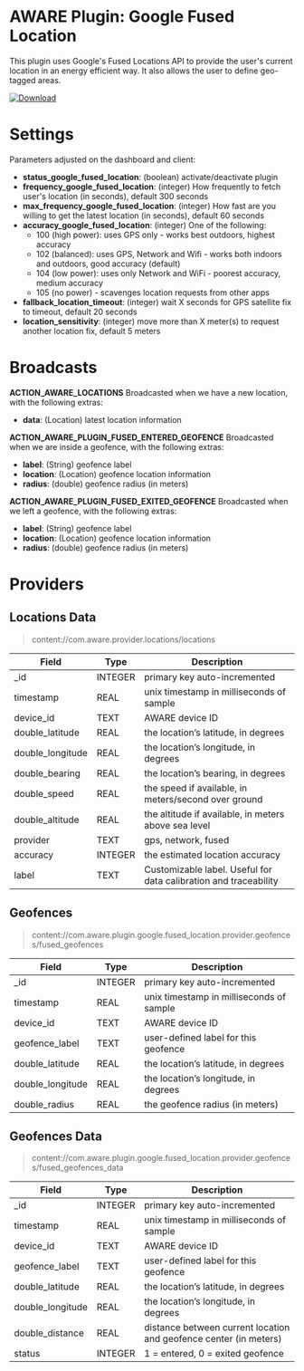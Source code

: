 AWARE Plugin: Google Fused Location
===================================

This plugin uses Google's Fused Locations API to provide the user's current location in an energy efficient way. It also allows the user to define geo-tagged areas.

[ ![Download](https://api.bintray.com/packages/denzilferreira/com.awareframework/com.aware.plugin.google.fused_location/images/download.svg) ](https://bintray.com/denzilferreira/com.awareframework/com.aware.plugin.google.fused_location/_latestVersion)

# Settings
Parameters adjusted on the dashboard and client:
* **status_google_fused_location**: (boolean) activate/deactivate plugin
* **frequency_google_fused_location**: (integer) How frequently to fetch user's location (in seconds), default 300 seconds
* **max_frequency_google_fused_location**: (integer) How fast are you willing to get the latest location (in seconds), default 60 seconds
* **accuracy_google_fused_location**: (integer) One of the following:
    * 100 (high power): uses GPS only - works best outdoors, highest accuracy
    * 102 (balanced): uses GPS, Network and Wifi - works both indoors and outdoors, good accuracy (default)
    * 104 (low power): uses only Network and WiFi - poorest accuracy, medium accuracy
    * 105 (no power) - scavenges location requests from other apps
* **fallback_location_timeout**: (integer) wait X seconds for GPS satellite fix to timeout, default 20 seconds
* **location_sensitivity**: (integer) move more than X meter(s) to request another location fix, default 5 meters

# Broadcasts
**ACTION_AWARE_LOCATIONS**
Broadcasted when we have a new location, with the following extras:
- **data**: (Location) latest location information

**ACTION_AWARE_PLUGIN_FUSED_ENTERED_GEOFENCE**
Broadcasted when we are inside a geofence, with the following extras:
- **label**: (String) geofence label
- **location**: (Location) geofence location information
- **radius**: (double) geofence radius (in meters)

**ACTION_AWARE_PLUGIN_FUSED_EXITED_GEOFENCE**
Broadcasted when we left a geofence, with the following extras:
- **label**: (String) geofence label
- **location**: (Location) geofence location information
- **radius**: (double) geofence radius (in meters)
    
# Providers
##  Locations Data
> content://com.aware.provider.locations/locations

Field | Type | Description
----- | ---- | -----------
_id | INTEGER | primary key auto-incremented
timestamp | REAL | unix timestamp in milliseconds of sample
device_id | TEXT | AWARE device ID
double_latitude | REAL | the location’s latitude, in degrees
double_longitude	| REAL | the location’s longitude, in degrees
double_bearing | REAL |	the location’s bearing, in degrees
double_speed |	REAL | the speed if available, in meters/second over ground
double_altitude | REAL | the altitude if available, in meters above sea level
provider | TEXT | gps, network, fused
accuracy | INTEGER | the estimated location accuracy
label | TEXT | Customizable label. Useful for data calibration and traceability

##  Geofences
> content://com.aware.plugin.google.fused_location.provider.geofences/fused_geofences

Field | Type | Description
----- | ---- | -----------
_id | INTEGER | primary key auto-incremented
timestamp | REAL | unix timestamp in milliseconds of sample
device_id | TEXT | AWARE device ID
geofence_label | TEXT | user-defined label for this geofence
double_latitude | REAL | the location’s latitude, in degrees
double_longitude	| REAL | the location’s longitude, in degrees
double_radius | REAL |	the geofence radius (in meters)

##  Geofences Data
> content://com.aware.plugin.google.fused_location.provider.geofences/fused_geofences_data

Field | Type | Description
----- | ---- | -----------
_id | INTEGER | primary key auto-incremented
timestamp | REAL | unix timestamp in milliseconds of sample
device_id | TEXT | AWARE device ID
geofence_label | TEXT | user-defined label for this geofence
double_latitude | REAL | the location’s latitude, in degrees
double_longitude	| REAL | the location’s longitude, in degrees
double_distance | REAL |	distance between current location and geofence center (in meters)
status  | INTEGER   | 1 = entered, 0 = exited geofence